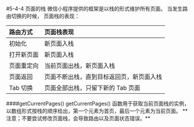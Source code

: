 #5-4-4 页面的栈
微信小程序提供的框架是以栈的形式维护所有页面。 当发生路由切换的时候，
页面栈的表现：

| 路由方式 | 页面栈表现 |
| :--- | :--- |
| 初始化 | 新页面入栈 |
| 打开新页面 | 新页面入栈 |
| 页面重定向 | 当前页面出栈，新页面入栈 |
| 页面返回 | 页面不断出栈，直到目标返回页，新页面入栈 |
| Tab 切换 | 页面全部出栈，只留下新的 Tab 页面 |

####getCurrentPages()
getCurrentPages() 函数用于获取当前页面栈的实例，以数组形式按栈的顺序给出，第一个元素为首页，最后一个元素为当前页面。
**
注意；不要尝试修改页面栈，会导致路由以及页面状态错误。**